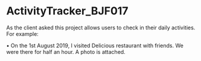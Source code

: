 # ActivityTracker_BJF017
As the client asked this project allows users to check in their daily activities. For example:

•	On the 1st August 2019, I visited Delicious restaurant with friends. We were there for half an hour. A photo is attached.
